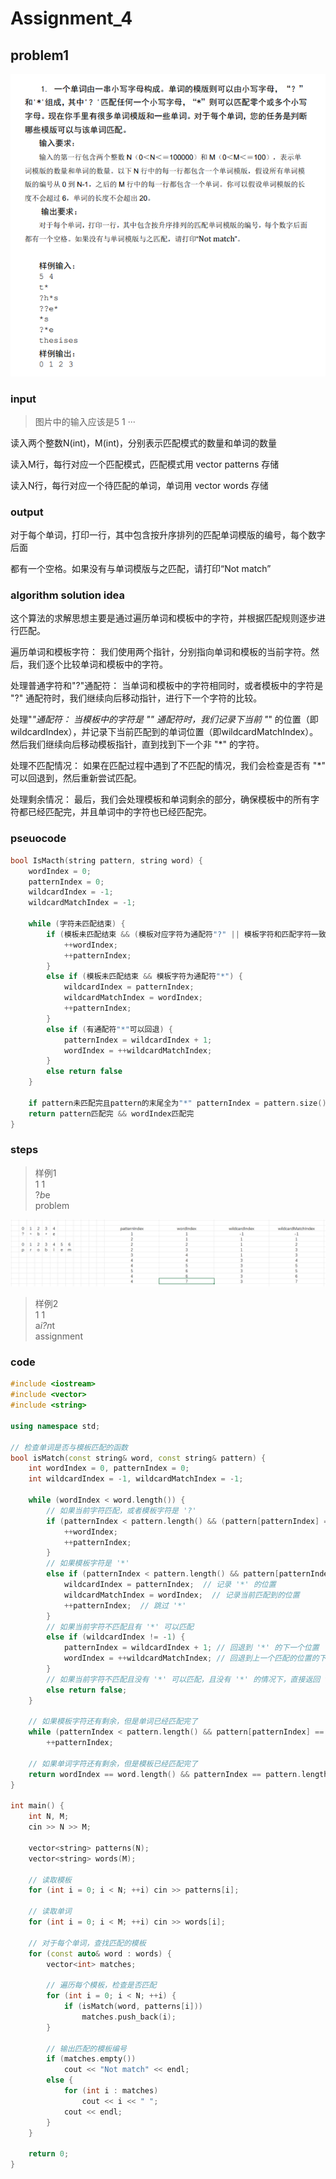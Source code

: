 # Assignment_4

## problem1

![problem1](imgs/image.png)

### input

> 图片中的输入应该是5 1 ···

读入两个整数N(int)，M(int)，分别表示匹配模式的数量和单词的数量

读入M行，每行对应一个匹配模式，匹配模式用 vector<string> patterns 存储

读入N行，每行对应一个待匹配的单词，单词用 vector<string> words 存储

### output

对于每个单词，打印一行，其中包含按升序排列的匹配单词模版的编号，每个数字后面

都有一个空格。如果没有与单词模版与之匹配，请打印“Not match”

### algorithm solution idea

这个算法的求解思想主要是通过遍历单词和模板中的字符，并根据匹配规则逐步进行匹配。

遍历单词和模板字符： 我们使用两个指针，分别指向单词和模板的当前字符。然后，我们逐个比较单词和模板中的字符。

处理普通字符和"?"通配符： 当单词和模板中的字符相同时，或者模板中的字符是 "?" 通配符时，我们继续向后移动指针，进行下一个字符的比较。

处理"*"通配符： 当模板中的字符是 "" 通配符时，我们记录下当前 "*" 的位置（即wildcardIndex），并记录下当前匹配到的单词位置（即wildcardMatchIndex）。然后我们继续向后移动模板指针，直到找到下一个非 "*" 的字符。

处理不匹配情况： 如果在匹配过程中遇到了不匹配的情况，我们会检查是否有 "*" 可以回退到，然后重新尝试匹配。

处理剩余情况： 最后，我们会处理模板和单词剩余的部分，确保模板中的所有字符都已经匹配完，并且单词中的字符也已经匹配完。

### pseuocode

```C++
bool IsMacth(string pattern, string word) {
    wordIndex = 0;
    patternIndex = 0;
    wildcardIndex = -1;
    wildcardMatchIndex = -1;

    while (字符未匹配结束) {
        if (模板未匹配结束 && (模板对应字符为通配符"?" || 模板字符和匹配字符一致)) {
            ++wordIndex;
            ++patternIndex;
        }
        else if (模板未匹配结束 && 模板字符为通配符"*") {
            wildcardIndex = patternIndex;
            wildcardMatchIndex = wordIndex;
            ++patternIndex;
        }
        else if (有通配符"*"可以回退) {
            patternIndex = wildcardIndex + 1;
            wordIndex = ++wildcardMatchIndex;
        }
        else return false
    }

    if pattern未匹配完且pattern的末尾全为"*" patternIndex = pattern.size()-1;
    return pattern匹配完 && wordIndex匹配完
}
```

### steps

> 样例1  
1 1  
?*b*e  
problem  

![样例1的模拟过程](imgs/image2.png)

> 样例2  
1 1  
a*i?n*t  
assignment  



### code

```C++
#include <iostream>
#include <vector>
#include <string>

using namespace std;

// 检查单词是否与模板匹配的函数
bool isMatch(const string& word, const string& pattern) {
    int wordIndex = 0, patternIndex = 0;
    int wildcardIndex = -1, wildcardMatchIndex = -1;

    while (wordIndex < word.length()) {
        // 如果当前字符匹配，或者模板字符是 '?'
        if (patternIndex < pattern.length() && (pattern[patternIndex] == '?' || pattern[patternIndex] == word[wordIndex])) {
            ++wordIndex;
            ++patternIndex;
        }
        // 如果模板字符是 '*'
        else if (patternIndex < pattern.length() && pattern[patternIndex] == '*') {
            wildcardIndex = patternIndex;  // 记录 '*' 的位置
            wildcardMatchIndex = wordIndex;  // 记录当前匹配到的位置
            ++patternIndex;  // 跳过 '*'
        }
        // 如果当前字符不匹配且有 '*' 可以匹配
        else if (wildcardIndex != -1) {
            patternIndex = wildcardIndex + 1; // 回退到 '*' 的下一个位置
            wordIndex = ++wildcardMatchIndex; // 回退到上一个匹配的位置的下一个位置
        }
        // 如果当前字符不匹配且没有 '*' 可以匹配，且没有 '*' 的情况下，直接返回 false
        else return false;
    }

    // 如果模板字符还有剩余，但是单词已经匹配完了
    while (patternIndex < pattern.length() && pattern[patternIndex] == '*')
        ++patternIndex;

    // 如果单词字符还有剩余，但是模板已经匹配完了
    return wordIndex == word.length() && patternIndex == pattern.length();
}

int main() {
    int N, M;
    cin >> N >> M;

    vector<string> patterns(N);
    vector<string> words(M);

    // 读取模板
    for (int i = 0; i < N; ++i) cin >> patterns[i];

    // 读取单词
    for (int i = 0; i < M; ++i) cin >> words[i];

    // 对于每个单词，查找匹配的模板
    for (const auto& word : words) {
        vector<int> matches;

        // 遍历每个模板，检查是否匹配
        for (int i = 0; i < N; ++i) {
            if (isMatch(word, patterns[i]))
                matches.push_back(i);
        }

        // 输出匹配的模板编号
        if (matches.empty())
            cout << "Not match" << endl;
        else {
            for (int i : matches)
                cout << i << " ";
            cout << endl;
        }
    }

    return 0;
}
```
